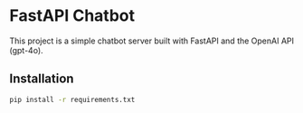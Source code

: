 # FastAPI Chatbot

This project is a simple chatbot server built with FastAPI and the OpenAI API (gpt-4o).

## Installation
```bash
pip install -r requirements.txt